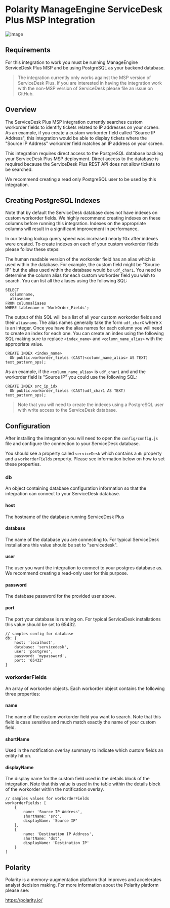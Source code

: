 # Polarity ManageEngine ServiceDesk Plus MSP Integration

![image](https://img.shields.io/badge/status-beta-yellow.svg)

## Requirements

For this integration to work you must be running ManageEngine ServiceDesk Plus MSP and be using PostgreSQL as your backend database.

> The integration currently only works against the MSP version of ServiceDesk Plus.  If you are interested in having the integration work with the non-MSP version of ServiceDesk please file an issue on GitHub.

## Overview

The ServiceDesk Plus MSP integration currently searches custom workorder fields to identify tickets related to IP addresses on your screen.  As an example, if you create a custom workorder field called "Source IP Address", this integration would be able to display tickets where the "Source IP Address" workorder field matches an IP address on your screen.

This integration requires direct access to the PostgreSQL database backing your ServiceDesk Plus MSP deployment.  Direct access to the database is required because the ServiceDesk Plus REST API does not allow tickets to be searched.

We recommend creating a read only PostgreSQL user to be used by this integration.

## Creating PostgreSQL Indexes

Note that by default the ServiceDesk database does not have indexes on custom workorder fields.  We highly recommend creating indexes on these columns before running this integration.  Indexes on the appropriate columns will result in a significant improvement in performance.  

In our testing lookup query speed was increased nearly 10x after indexes were created.  To create indexes on each of your custom workorder fields please follow these steps:

The human readable version of the workorder field has an alias which is used within the database.  For example, the custom field might be "Source IP" but the alias used within the database would be `udf_char1`.  You need to determine the column alias for each custom workorder field you wish to search.  You can list all the aliases using the following SQL:

```postgresql
SELECT
  columnname,
  aliasname
FROM columnaliases
WHERE tablename = 'WorkOrder_Fields';
```

The output of this SQL will be a list of all your custom workorder fields and their `aliasname`.  The alias names generally take the form `udf_charX` where `X` is an integer.  Once you have the alias names for each column you will need to create an index for each one. You can create an index using the following SQL making sure to replace `<index_name>` and `<column_name_alias>` with the appropriate value. 

```postgresql
CREATE INDEX <index_name>
  ON public.workorder_fields (CAST(<column_name_alias> AS TEXT) text_pattern_ops);
```

As an example, if the `<column_name_alias>` is `udf_char1` and and the workorder field is "Source IP" you could use the following SQL:

```postgresql
CREATE INDEX src_ip_idx
  ON public.workorder_fields (CAST(udf_char1 AS TEXT) text_pattern_ops);
```

> Note that you will need to create the indexes using a PostgreSQL user with write access to the ServiceDesk database.

## Configuration

After installing the integration you will need to open the `config/config.js` file and configure the connection to your ServiceDesk database.

You should see a property called `serviceDesk` which contains a `db` property and a `workorderFields` property.  Please see information below on how to set these properties.

### db

An object containing database configuration information so that the integration can connect to your ServiceDesk database.

#### host

The hostname of the database running ServiceDesk Plus

#### database

The name of the database you are connecting to.  For typical ServiceDesk installations this value should be set to "servicedesk".

#### user

The user you want the integration to connect to your postgres database as.  We recommend creating a read-only user for this purpose.

#### password

The database password for the provided user above.

#### port

The port your database is running on.  For typical ServiceDesk installations this value should be set to 65432.

```
// samples config for database
db: {    
    host: 'localhost',
    database: 'servicedesk',
    user: 'postgres',
    password: 'mypassword',
    port: '65432'        
}
```

### workorderFields

An array of workorder objects.  Each workorder object contains the following three properties:

#### name

The name of the custom workorder field you want to search.  Note that this field is case sensitive and much match exactly the name of your custom field.

#### shortName

Used in the notification overlay summary to indicate which custom fields an entity hit on. 

#### displayName

The display name for the custom field used in the details block of the integration.  Note that this value is used in the table within the details block of the workorder within the notification overlay.
 
```
// samples values for workorderFields
workorderFields: [
    {
        name: 'Source IP Address',
        shortName: 'src',
        displayName: 'Source IP'
    },
    {
        name: 'Destination IP Address',
        shortName: 'dst',
        displayName: 'Destination IP'
    }
]
```

## Polarity

Polarity is a memory-augmentation platform that improves and accelerates analyst decision making.  For more information about the Polarity platform please see: 

https://polarity.io/
